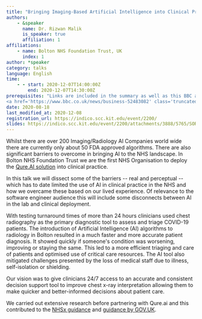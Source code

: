 ```yaml
---
title: "Bringing Imaging-Based Artificial Intelligence into Clinical Practice in NHS Radiology"
authors:
    - &speaker
      name: Dr. Rizwan Malik
      is_speaker: true
      affiliation: 1
affiliations:
    - name: Bolton NHS Foundation Trust, UK
      index: 1
author: *speaker
category: talks
language: English
time:
    - - start: 2020-12-07T14:00:00Z
        end: 2020-12-07T14:30:00Z
prerequisites: "Links are included in the summary as well as this BBC article for the background of the deployment otherwise no specialise prerequisite knowledge is required
<a href='https://www.bbc.co.uk/news/business-52483082' class='truncated'>https://www.bbc.co.uk/news/business-52483082</a>"
date: 2020-08-18
last_modified_at: 2020-12-08
registration_url: https://indico.scc.kit.edu/event/2200/
slides: https://indico.scc.kit.edu/event/2200/attachments/3888/5765/SORSE_AI_into_Clinical_practice.pdf
---
```

Whilst there are over 200 Imaging/Radiology AI Companies world wide there are currently only about 50 FDA approved algorithms.
There are also significant barriers to overcome in bringing AI to the NHS landscape.
In Bolton NHS Foundation Trust we are the first NHS Organisation to deploy the [Qure.AI solution](https://qure.ai/qxr.html) into clinical practice.

In this talk we will dissect some of the barriers -- real and perceptual -- which has to date limited the use of AI in clinical practice in the NHS and how we overcame these based on our lived experience. Of relevance to the software engineer audience this will include some disconnects between AI in the lab and clinical deployment.

With testing turnaround times of more than 24 hours clinicians used chest radiography as the primary diagnostic tool to assess and triage COVID-19 patients. The introduction of Artificial Intelligence (AI) algorithms to radiology in Bolton resulted in a much faster and more accurate patient diagnosis. It showed quickly if someone's condition was worsening, improving or staying the same. This led to a more efficient triaging and care of patients and optimised use of critical care resources.  The AI tool also mitigated challenges presented by the loss of medical staff due to illness, self-isolation or shielding.

Our vision was to give clinicians 24/7 access to an accurate and consistent decision support tool to improve chest x-ray interpretation allowing them to make quicker and better-informed decisions about patient care.

We carried out extensive research before partnering with Qure.ai and this contributed to the [NHSx guidance](https://www.nhsx.nhs.uk/media/documents/NHSX_A_Buyers_Guide_to_AI_in_Health_and_Care.pdf) and [guidance by GOV.UK](https://www.gov.uk/guidance/assessing-if-artificial-intelligence-is-the-right-solution#assessing-if-ai-is-the-right-solution-for-your-users-needs).
